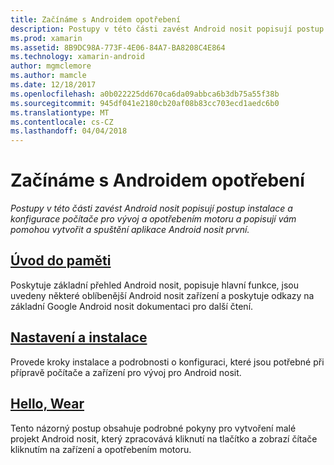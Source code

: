 ```yaml
---
title: Začínáme s Androidem opotřebení
description: Postupy v této části zavést Android nosit popisují postup instalace a konfigurace počítače pro vývoj a opotřebením motoru a popisují vám pomohou vytvořit a spuštění aplikace Android nosit první.
ms.prod: xamarin
ms.assetid: 8B9DC98A-773F-4E06-84A7-BA8208C4E864
ms.technology: xamarin-android
author: mgmclemore
ms.author: mamcle
ms.date: 12/18/2017
ms.openlocfilehash: a0b022225dd670ca6da09abbca6b3db75a55f38b
ms.sourcegitcommit: 945df041e2180cb20af08b83cc703ecd1aedc6b0
ms.translationtype: MT
ms.contentlocale: cs-CZ
ms.lasthandoff: 04/04/2018
---
```

# <a name="getting-started-with-android-wear"></a>Začínáme s Androidem opotřebení

_Postupy v této části zavést Android nosit popisují postup instalace a konfigurace počítače pro vývoj a opotřebením motoru a popisují vám pomohou vytvořit a spuštění aplikace Android nosit první._

## <a name="introduction-to-wearandroidwearget-startedintro-to-wearmd"></a>[Úvod do paměti](~/android/wear/get-started/intro-to-wear.md)

Poskytuje základní přehled Android nosit, popisuje hlavní funkce, jsou uvedeny některé oblíbenější Android nosit zařízení a poskytuje odkazy na základní Google Android nosit dokumentaci pro další čtení.

## <a name="setup--installationandroidwearget-startedinstallationmd"></a>[Nastavení a instalace](~/android/wear/get-started/installation.md)

Provede kroky instalace a podrobnosti o konfiguraci, které jsou potřebné při přípravě počítače a zařízení pro vývoj pro Android nosit.

## <a name="hello-wearandroidwearget-startedhello-wearmd"></a>[Hello, Wear](~/android/wear/get-started/hello-wear.md)

Tento názorný postup obsahuje podrobné pokyny pro vytvoření malé projekt Android nosit, který zpracovává kliknutí na tlačítko a zobrazí čítače kliknutím na zařízení a opotřebením motoru.
